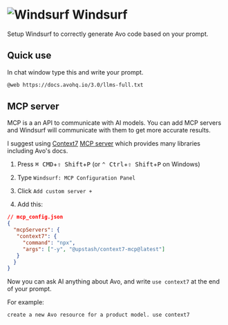 # <img src="/assets/img/llms/windsurf.webp" alt="Windsurf" class="no-border h-8 -mt-2 inline-block"> Windsurf

Setup Windsurf to correctly generate Avo code based on your prompt.

## Quick use

In chat window type this and write your prompt.

```bash
@web https://docs.avohq.io/3.0/llms-full.txt
```

## MCP server

MCP is a an API to communicate with AI models. You can add MCP servers and Windsurf will communicate with them to get more accurate results.

I suggest using [Context7](https://context7.com/) [MCP server](https://github.com/upstash/context7-mcp) which provides many libraries including Avo's docs.

1. Press <kbd>⌘ CMD</kbd>+<kbd>⇧ Shift</kbd>+<kbd>P</kbd> (or <kbd>⌃ Ctrl</kbd>+<kbd>⇧ Shift</kbd>+<kbd>P</kbd> on Windows)

2. Type `Windsurf: MCP Configuration Panel`

3. Click `Add custom server +`

4. Add this:

```json
// mcp_config.json
{
  "mcpServers": {
   "context7": {
     "command": "npx",
     "args": ["-y", "@upstash/context7-mcp@latest"]
   }
  }
}
```

Now you can ask AI anything about Avo, and write `use context7` at the end of your prompt.

For example:

```bash
create a new Avo resource for a product model. use context7
```
